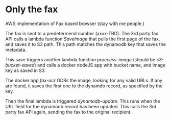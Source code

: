 # Only the fax

AWS implementation of Fax based browser (stay with me people.)

The fax is sent to a predetermend number (xxxx-TBD).  The 3rd party fax API calls a lambda function *SaveImage* that pulls the first page of the fax, and saves it to S3 path. This path matches the dynamodb key that saves the metadata.

This save triggers another lambda function *proccess-image* (should be *s3-bucket-saved*) and calls a docker nodeJS app with bucket name, and image key as saved in S3.  

The docker app *fax-ocr* OCRs the image, looking for any valid URLs.  If any are found, it saves the first one to the dynamdb record, as specified by the key.  

Then the final lambda is triggered *dynamodb-update*.  This runs when the URL field for the dynamodb record has been updated.  This calls the 3rd party fax API again, sending the fax to the original recipient.